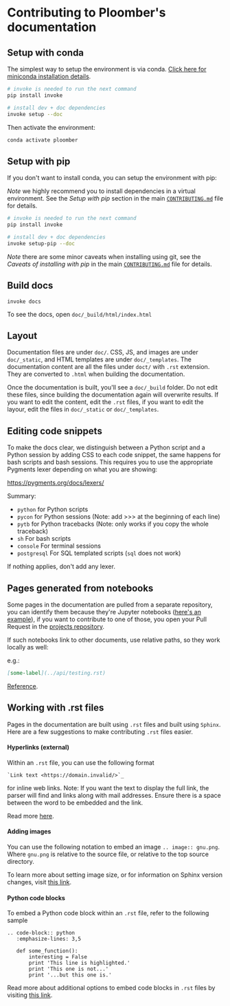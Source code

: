 # Contributing to Ploomber's documentation

## Setup with conda

The simplest way to setup the environment is via conda. [Click here for miniconda installation details](https://docs.conda.io/en/latest/miniconda.html).


```sh
# invoke is needed to run the next command
pip install invoke

# install dev + doc dependencies
invoke setup --doc
```

Then activate the environment:

```sh
conda activate ploomber
```

## Setup with pip

If you don't want to install conda, you can setup the environment with pip:

*Note* we highly recommend you to install dependencies in a virtual environment. See the *Setup with pip* section in the main [`CONTRIBUTING.md`](../CONTRIBUTING.md) file for details.

```sh
# invoke is needed to run the next command
pip install invoke

# install dev + doc dependencies
invoke setup-pip --doc
```

*Note* there are some minor caveats when installing using git, see the *Caveats of installing with pip* in the main [`CONTRIBUTING.md`](../CONTRIBUTING.md) file for details.

## Build docs

```
invoke docs
```

To see the docs, open `doc/_build/html/index.html`


## Layout

Documentation files are under `doc/`. CSS, JS, and images are under `doc/_static`, and HTML templates are under `doc/_templates`. The documentation content are all the files under `doct/` with `.rst` extension. They are converted to `.html` when building the documentation.

Once the documentation is built, you'll see a `doc/_build` folder. Do not edit these files, since building the documentation again will overwrite results. If you want to edit the content, edit the `.rst` files, if you want to edit the layour, edit the files in `doc/_static` or `doc/_templates`.


## Editing code snippets

To make the docs clear, we distinguish between a Python script and a Python
session by adding CSS to each code snippet, the same happens for bash
scripts and bash sessions. This requires you to use the appropriate Pygments
lexer depending on what you are showing:

https://pygments.org/docs/lexers/

Summary:
* `python` for Python scripts
* `pycon` for Python sessions (Note: add >>> at the beginning of each line)
* `pytb` for Python tracebacks (Note: only works if you copy the whole traceback)
* `sh` For bash scripts
* `console` For terminal sessions
* `postgresql` For SQL templated scripts (`sql` does not work)

If nothing applies, don't add any lexer.

## Pages generated from notebooks

Some pages in the documentation are pulled from a separate repository, you can identify them because they're Jupyter notebooks ([here's an example](https://docs.ploomber.io/en/latest/get-started/first-pipeline.html)), if you want to contribute to one of those, you open your Pull Request in the [projects repository](https://github.com/ploomber/projects).

If such notebooks link to other documents, use relative paths, so they work locally as well:

e.g.:

```md
[some-label](../api/testing.rst)
```

[Reference](https://nbsphinx.readthedocs.io/en/0.7.1/markdown-cells.html#Links-to-*.rst-Files-(and-Other-Sphinx-Source-Files)).

## Working with .rst files

Pages in the documentation are built using `.rst` files and built using `Sphinx`. Here are a few suggestions to make
contributing `.rst` files easier. 

#### Hyperlinks (external)

Within an `.rst` file, you can use the following format 

    `Link text <https://domain.invalid/>`_ 
    
for inline web links. Note: If you want the text to display the full link, the parser will find and links along with 
mail addresses. Ensure there is a space between the word to be embedded and the link.

Read more [here](https://www.sphinx-doc.org/en/master/usage/restructuredtext/basics.html#hyperlinks).

#### Adding images

You can use the following notation to embed an image `.. image:: gnu.png`.  Where `gnu.png` is relative to the source file, 
or relative to the top source directory. 

To learn more about setting image size, or for information on Sphinx version changes, visit [this link](https://www.sphinx-doc.org/en/master/usage/restructuredtext/basics.html#images).

#### Python code blocks

To embed a Python code block within an `.rst` file, refer to the following sample

```
.. code-block:: python
   :emphasize-lines: 3,5

   def some_function():
       interesting = False
       print 'This line is highlighted.'
       print 'This one is not...'
       print '...but this one is.'
```

Read more about additional options to embed code blocks in `.rst` files by visiting [this link](https://www.sphinx-doc.org/en/master/usage/restructuredtext/directives.html#showing-code-examples).



